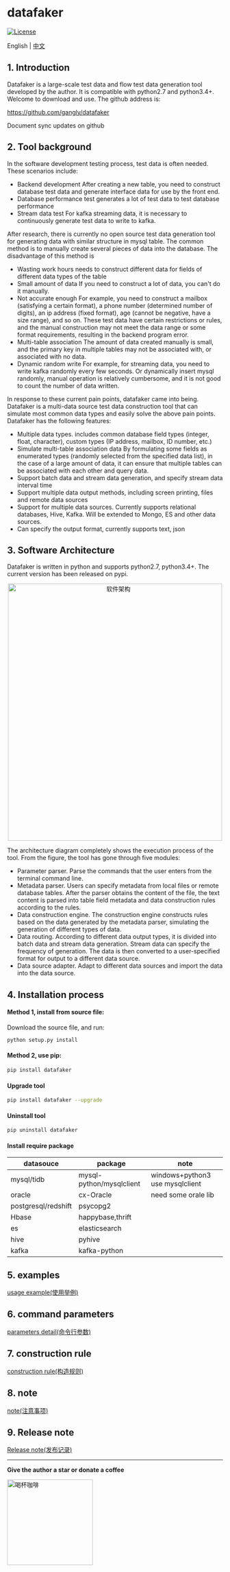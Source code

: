 datafaker
=========

[![License](https://img.shields.io/badge/license-Apache%202-4EB1BA.svg)](https://www.apache.org/licenses/LICENSE-2.0.html)

English | [中文](docs/zh_CN/README.md)


## 1. Introduction

Datafaker is a large-scale test data and flow test data generation tool developed by the author. It is compatible with python2.7 and python3.4+. Welcome to download and use. The github address is:

https://github.com/gangly/datafaker

Document sync updates on github

## 2. Tool background
In the software development testing process, test data is often needed. These scenarios include:

- Backend development
After creating a new table, you need to construct database test data and generate interface data for use by the front end.
- Database performance test
generates a lot of test data to test database performance
- Stream data test
For kafka streaming data, it is necessary to continuously generate test data to write to kafka.

After research, there is currently no open source test data generation tool for generating data with similar structure in mysql table. The common method is to manually create several pieces of data into the database. The disadvantage of this method is

- Wasting work hours
needs to construct different data for fields of different data types of the table
- Small amount of data
If you need to construct a lot of data, you can't do it manually.
- Not accurate enough
For example, you need to construct a mailbox (satisfying a certain format), a phone number (determined number of digits), an ip address (fixed format), age (cannot be negative, have a size range), and so on. These test data have certain restrictions or rules, and the manual construction may not meet the data range or some format requirements, resulting in the backend program error.
- Multi-table association
The amount of data created manually is small, and the primary key in multiple tables may not be associated with, or associated with no data.
- Dynamic random write
For example, for streaming data, you need to write kafka randomly every few seconds. Or dynamically insert mysql randomly, manual operation is relatively cumbersome, and it is not good to count the number of data written.

In response to these current pain points, datafaker came into being. Datafaker is a multi-data source test data construction tool that can simulate most common data types and easily solve the above pain points. Datafaker has the following features:

- Multiple data types.
includes common database field types (integer, float, character), custom types (IP address, mailbox, ID number, etc.)
- Simulate multi-table association data
By formulating some fields as enumerated types (randomly selected from the specified data list), in the case of a large amount of data, it can ensure that multiple tables can be associated with each other and query data.
- Support batch data and stream data generation, and specify stream data interval time
- Support multiple data output methods, including screen printing, files and remote data sources
- Support for multiple data sources. Currently supports relational databases, Hive, Kafka. Will be extended to Mongo, ES and other data sources.
- Can specify the output format, currently supports text, json

## 3. Software Architecture
Datafaker is written in python and supports python2.7, python3.4+. The current version has been released on pypi.


<div align=center><img
src="https://github.com/gangly/datafaker/blob/master/doc/img/datafaker.png" width="500" height="600" alt="软件架构"/>
</div>

The architecture diagram completely shows the execution process of the tool. From the figure, the tool has gone through five modules:

- Parameter parser. Parse the commands that the user enters from the terminal command line.
- Metadata parser. Users can specify metadata from local files or remote database tables. After the parser obtains the content of the file, the text content is parsed into table field metadata and data construction rules according to the rules.
- Data construction engine. The construction engine constructs rules based on the data generated by the metadata parser, simulating the generation of different types of data.
- Data routing. According to different data output types, it is divided into batch data and stream data generation. Stream data can specify the frequency of generation. The data is then converted to a user-specified format for output to a different data source.
- Data source adapter. Adapt to different data sources and import the data into the data source.

## 4. Installation process

#### Method 1, install from source file:
Download the source file, and run:
```bash
python setup.py install
 ```

#### Method 2, use pip:
```bash
pip install datafaker
```

#### Upgrade tool
```bash
pip install datafaker --upgrade
```

#### Uninstall tool
```bash
pip uninstall datafaker
```

#### Install require package
| datasouce | package | note |
| -------- | -------- | ------ |
|mysql/tidb| mysql-python/mysqlclient | windows+python3 use mysqlclient|
|oracle| cx-Oracle | need some orale lib |
|postgresql/redshift | psycopg2 |  |
|Hbase | happybase,thrift | |
|es | elasticsearch | |
|hive | pyhive | |
|kafka | kafka-python | |

## 5. examples

[usage example(使用举例)](doc/UseExample.md)


## 6. command parameters

[parameters detail(命令行参数)](doc/cmdParameters.md)


## 7. construction rule

[construction rule(构造规则)](doc/ConstructionRule.md)

## 8. note

[note(注意事项)](doc/note.md)

## 9. Release note
[Release note(发布记录)](doc/release_note.md)
_____

**Give the author a star or donate a coffee**

<div align=left><img
src="https://github.com/gangly/datafaker/blob/master/doc/img/微信pay.png" width="200" height="200" alt="喝杯咖啡"/>
</div>





